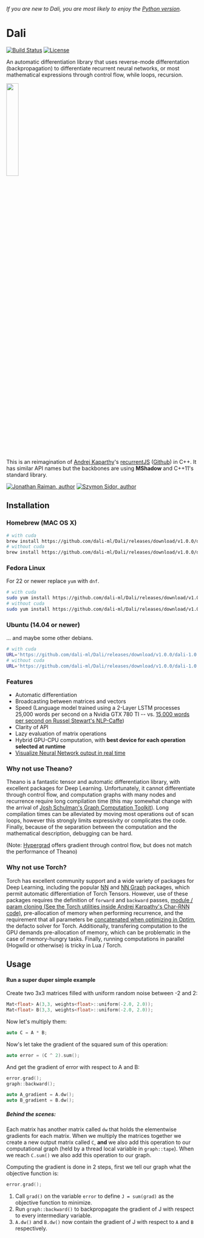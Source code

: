 *If you are new to Dali, you are most likely to enjoy the [Python version](https://github.com/dali-ml/dali-cython).*

# Dali

[![Build Status](https://travis-ci.org/dali-ml/Dali.svg?branch=master)](https://travis-ci.org/dali-ml/Dali)
[![License](https://img.shields.io/badge/license-MIT-blue.svg)](LICENSE.md)

An automatic differentiation library that uses reverse-mode differentation (backpropagation) to differentiate recurrent neural networks, or most mathematical expressions through control flow, while loops, recursion.

<img src="https://raw.github.com/dali-ml/Dali/master/misc/salvador.jpg" width="25%" />

This is an reimagination of [Andrej Kaparthy](http://cs.stanford.edu/people/karpathy/)'s [recurrentJS](http://cs.stanford.edu/people/karpathy/recurrentjs/) ([Github](https://github.com/karpathy/recurrentjs)) in C++. It has similar API names but the backbones are using **MShadow** and C++11's standard library.

[![Jonathan Raiman, author](https://img.shields.io/badge/Author-Jonathan%20Raiman%20-blue.svg)](https://github.com/JonathanRaiman/) [![Szymon Sidor, author](https://img.shields.io/badge/Author-Szymon%20Sidor%20-blue.svg)](https://github.com/nivwusquorum)

## Installation

### Homebrew (MAC OS X)

```bash
# with cuda
brew install https://github.com/dali-ml/Dali/releases/download/v1.0.0/dali-gpu.rb
# without cuda
brew install https://github.com/dali-ml/Dali/releases/download/v1.0.0/dali-cpu.rb
```

### Fedora Linux

For 22 or newer replace `yum` with `dnf`.

```bash
# with cuda
sudo yum install https://github.com/dali-ml/Dali/releases/download/v1.0.0/dali-1.0.0-Linux-x86_64-gpu.rpm
# without cuda
sudo yum install https://github.com/dali-ml/Dali/releases/download/v1.0.0/dali-1.0.0-Linux-x86_64-cpu.rpm
```

### Ubuntu (14.04 or newer)

... and maybe some other debians.

```bash
# with cuda
URL='https://github.com/dali-ml/Dali/releases/download/v1.0.0/dali-1.0.0-Linux-x86_64-gpu.deb'; FILE=`mktemp`; wget "$URL" -O $FILE && sudo dpkg -i $FILE; rm $FILE
# without cuda
URL='https://github.com/dali-ml/Dali/releases/download/v1.0.0/dali-1.0.0-Linux-x86_64-cpu.deb'; FILE=`mktemp`; wget "$URL" -O $FILE && sudo dpkg -i $FILE; rm $FILE
```


### Features

* Automatic differentiation
* Broadcasting between matrices and vectors
* Speed (Language model trained using a 2-Layer LSTM processes 25,000 words per second on a Nvidia GTX 780 TI -- vs. [15,000 words per second on Russel Stewart's NLP-Caffe](https://github.com/Russell91/NLPCaffe))
* Clarity of API
* Lazy evaluation of matrix operations
* Hybrid GPU-CPU computation, with **best device for each operation selected at runtime**
* [Visualize Neural Network output in real time](https://github.com/dali-ml/dali-visualizer)

### Why not use Theano?

Theano is a fantastic tensor and automatic differentiation library, with excellent packages for Deep Learning. Unfortunately, it cannot differentiate through control flow, and computation graphs with many nodes and recurrence require long compilation time (this may somewhat change with the arrival of [Josh Schulman's Graph Computation Toolkit](https://github.com/joschu/cgt)). Long compilation times can be alleviated by moving most operations out of scan loops, however this strongly limits expressivity or complicates the code. Finally, because of the separation between the computation and the mathematical description, debugging can be hard.

(Note: [Hypergrad](https://github.com/HIPS/hypergrad/) offers gradient through control flow, but does not match the performance of Theano)

### Why not use Torch?

Torch has excellent community support and a wide variety of packages for Deep Learning, including the popular [NN](https://github.com/torch/nn) and [NN Graph](https://github.com/torch/nngraph) packages, which permit automatic differentiation of Torch Tensors. However, use of these packages requires the definition of `forward` and `backward` passes, [module / param cloning (See the Torch utilities inside Andrej Karpathy's Char-RNN code)](https://github.com/karpathy/char-rnn/blob/master/util/model_utils.lua), pre-allocation of memory when performing recurrence, and the requirement that all parameters be [concatenated when optimizing in Optim](https://github.com/torch/optim), the defacto solver for Torch. Additionally, transfering computation to the GPU demands pre-allocation of memory, which can be problematic in the case of memory-hungry tasks. Finally, running computations in parallel (Hogwild or otherwise) is tricky in Lua / Torch.

## Usage

#### Run a super duper simple example

Create two 3x3 matrices filled with uniform random noise between -2 and 2:

```cpp
Mat<float> A(3,3, weights<float>::uniform(-2.0, 2.0));
Mat<float> B(3,3, weights<float>::uniform(-2.0, 2.0));
```

Now let's multiply them:

```cpp
auto C = A * B;
```

Now's let take the gradient of the squared sum of this operation:

```cpp
auto error = (C ^ 2).sum();
```

And get the gradient of error with respect to A and B:

```cpp
error.grad();
graph::backward();

auto A_gradient = A.dw();
auto B_gradient = B.dw();
```

##### Behind the scenes:

Each matrix has another matrix called `dw` that holds the elementwise gradients for each
matrix. When we multiply the matrices together we create a new output matrix called `C`,
**and** we also add this operation to our computational graph (held by a thread local
variable in `graph::tape`). When we reach `C.sum()` we also add this operation to our graph.

Computing the gradient is done in 2 steps, first we tell our graph what the objective
function is:

```cpp
error.grad();
```

1. Call `grad()` on the variable `error` to define `J = sum(grad)` as the objective function to minimize.
2. Run `graph::backward()` to backpropagate the gradient of J with respect to every intermediary variable.
3. `A.dw()` and `B.dw()` now contain the gradient of J with respect to `A` and `B` respectively.
